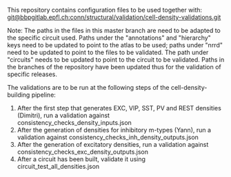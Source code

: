 This repository contains configuration files to be used together with:
[git@bbpgitlab.epfl.ch:conn/structural/validation/cell-density-validations.git
](https://github.com/BlueBrain/cell-density-validations)

Note: The paths in the files in this master branch are need to be adapted to the specific circuit used.
Paths under the "annotations" and "hierarchy" keys need to be updated to point to the atlas to be used; paths under "nrrd" need to be updated to point to the files to be validated. The path under "circuits" needs to be updated to point to the circuit to be validated.
Paths in the branches of the repository have been updated thus for the validation of specific releases.

The validations are to be run at the following steps of the cell-density-building pipeline:
1) After the first step that generates EXC, VIP, SST, PV and REST densities (Dimitri), run a validation against consistency_checks_density_inputs.json
2) After the generation of densities for inhibitory m-types (Yann), run a validation against consistency_checks_inh_density_outputs.json
3) After the generation of excitatory densities, run a validation against consistency_checks_exc_density_outputs.json
4) After a circuit has been built, validate it using circuit_test_all_densities.json

